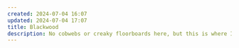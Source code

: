 ```yaml
---
created: 2024-07-04 16:07
updated: 2024-07-04 17:07
title: Blackwood
description: No cobwebs or creaky floorboards here, but this is where I stacked my well-worn books, both old and new, that have shaped my perspective on the world.
---
```

